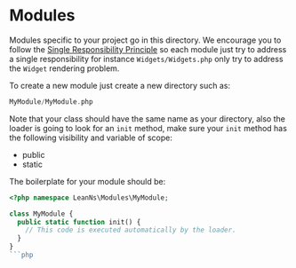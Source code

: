 # Modules

Modules specific to your project go in this directory. We encourage you to follow the [Single
Responsibility Principle](https://en.wikipedia.org/wiki/Single_responsibility_principle) so each 
module just try to address a single responsibility for instance `Widgets/Widgets.php` only 
try to address the `Widget` rendering problem.

To create a new module just create a new directory such as: 

```php
MyModule/MyModule.php
```

Note that your class should have the same name as your directory, also the loader is going to look
for an  `init` method, make sure your `init` method has the following visibility and variable of scope:

- public
- static

The boilerplate for your module should be:

```php
<?php namespace LeanNs\Modules\MyModule;

class MyModule {
  public static function init() {
    // This code is executed automatically by the loader.
  }
}
```php
